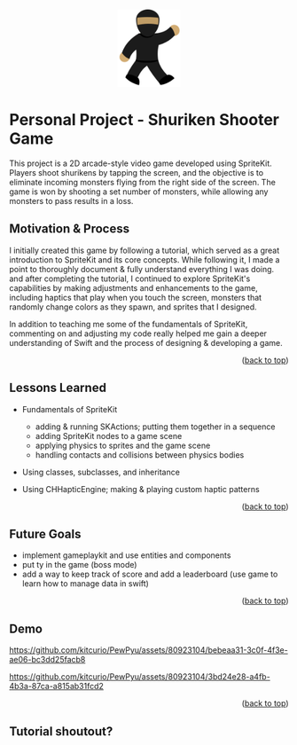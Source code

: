 <a name="readme-top"></a>

<!-- PROJECT LOGO -->
<br />
<div align="center">
  <a href="https://github.com/github_username/repo_name">
    <img src="ninjasprite.png" alt="A sprite of a ninja" width="114" height="140">
  </a>
</div>

<!-- ABOUT THE PROJECT -->
# Personal Project - Shuriken Shooter Game


This project is a 2D arcade-style video game developed using SpriteKit. Players shoot shurikens by tapping the screen, and the objective is to eliminate incoming monsters flying from the right side of the screen. The game is won by shooting a set number of monsters, while allowing any monsters to pass results in a loss. 

## Motivation & Process

I initially created this game by following a tutorial, which served as a great introduction to SpriteKit and its core concepts. While following it, I made a point to thoroughly document & fully understand everything I was doing. and after completing the tutorial, I continued to explore SpriteKit's capabilities by making adjustments and enhancements to the game, including haptics that play when you touch the screen, monsters that randomly change colors as they spawn, and sprites that I designed. 

In addition to teaching me some of the fundamentals of SpriteKit, commenting on and adjusting my code really helped me gain a deeper understanding of Swift and the process of designing & developing a game. 

<p align="right">(<a href="#readme-top">back to top</a>)</p>


<!-- LESSONS LEARNED -->
## Lessons Learned
* Fundamentals of SpriteKit 
  * adding & running SKActions; putting them together in a sequence
  * adding SpriteKit nodes to a game scene
  * applying physics to sprites and the game scene
  * handling contacts and collisions between physics bodies
  
* Using classes, subclasses, and inheritance 

* Using CHHapticEngine; making & playing custom haptic patterns

<p align="right">(<a href="#readme-top">back to top</a>)</p>

<!-- FUTURE GOALS -->
## Future Goals
* implement gameplaykit and use entities and components
* put ty in the game (boss mode)
* add a way to keep track of score and add a leaderboard (use game to learn how to manage data in swift)

<p align="right">(<a href="#readme-top">back to top</a>)</p>

## Demo

https://github.com/kitcurio/PewPyu/assets/80923104/bebeaa31-3c0f-4f3e-ae06-bc3dd25facb8


https://github.com/kitcurio/PewPyu/assets/80923104/3bd24e28-a4fb-4b3a-87ca-a815ab31fcd2







<p align="right">(<a href="#readme-top">back to top</a>)</p>

## Tutorial shoutout?




<!-- MARKDOWN LINKS & IMAGES -->
<!-- https://www.markdownguide.org/basic-syntax/#reference-style-links -->

